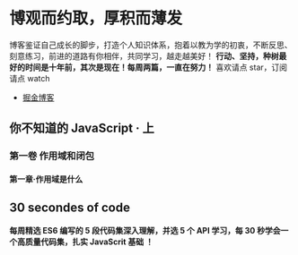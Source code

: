 # 博观而约取，厚积而薄发
博客鉴证自己成长的脚步，打造个人知识体系，抱着以教为学的初衷，不断反思、刻意练习，前进的道路有你相伴，共同学习，越走越美好！
**行动、坚持，种树最好的时间是十年前，其次是现在！每周两篇，一直在努力！**
喜欢请点 star，订阅请点 watch 

- [掘金博客](https://juejin.im/user/5b1f52f6e51d4506a4104a56/posts)

## 你不知道的 JavaScript · 上 
### 第一卷 作用域和闭包
#### 第一章·作用域是什么



## 30 secondes of code 
**每周精选 ES6 编写的 5 段代码集深入理解，并选 5 个 API 学习，每 30 秒学会一个高质量代码集，扎实 JavaScrit 基础 ！**



